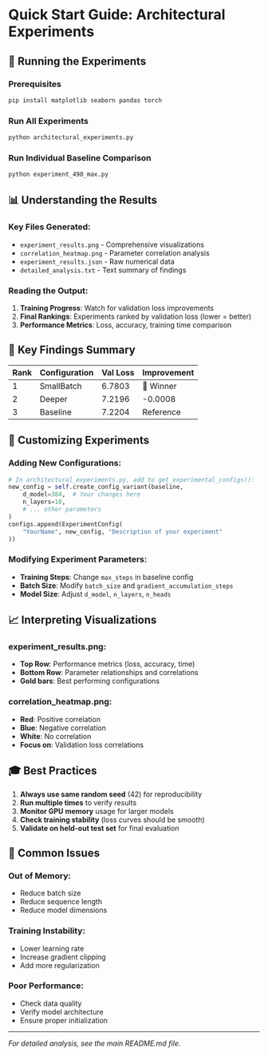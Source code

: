 # Quick Start Guide: Architectural Experiments

## 🚀 Running the Experiments

### Prerequisites
```bash
pip install matplotlib seaborn pandas torch
```

### Run All Experiments
```bash
python architectural_experiments.py
```

### Run Individual Baseline Comparison
```bash
python experiment_490_max.py
```

## 📊 Understanding the Results

### Key Files Generated:
- `experiment_results.png` - Comprehensive visualizations
- `correlation_heatmap.png` - Parameter correlation analysis
- `experiment_results.json` - Raw numerical data
- `detailed_analysis.txt` - Text summary of findings

### Reading the Output:
1. **Training Progress**: Watch for validation loss improvements
2. **Final Rankings**: Experiments ranked by validation loss (lower = better)
3. **Performance Metrics**: Loss, accuracy, training time comparison

## 🎯 Key Findings Summary

| Rank | Configuration | Val Loss | Improvement |
|------|---------------|----------|-------------|
| 1 | SmallBatch | 6.7803 | 🥇 Winner |
| 2 | Deeper | 7.2196 | -0.0008 |
| 3 | Baseline | 7.2204 | Reference |

## 🔧 Customizing Experiments

### Adding New Configurations:
```python
# In architectural_experiments.py, add to get_experimental_configs():
new_config = self.create_config_variant(baseline,
    d_model=384,  # Your changes here
    n_layers=10,
    # ... other parameters
)
configs.append(ExperimentConfig(
    "YourName", new_config, "Description of your experiment"
))
```

### Modifying Experiment Parameters:
- **Training Steps**: Change `max_steps` in baseline config
- **Batch Size**: Modify `batch_size` and `gradient_accumulation_steps`
- **Model Size**: Adjust `d_model`, `n_layers`, `n_heads`

## 📈 Interpreting Visualizations

### experiment_results.png:
- **Top Row**: Performance metrics (loss, accuracy, time)
- **Bottom Row**: Parameter relationships and correlations
- **Gold bars**: Best performing configurations

### correlation_heatmap.png:
- **Red**: Positive correlation
- **Blue**: Negative correlation
- **White**: No correlation
- **Focus on**: Validation loss correlations

## 🎓 Best Practices

1. **Always use same random seed** (42) for reproducibility
2. **Run multiple times** to verify results
3. **Monitor GPU memory** usage for larger models
4. **Check training stability** (loss curves should be smooth)
5. **Validate on held-out test set** for final evaluation

## 🚨 Common Issues

### Out of Memory:
- Reduce batch size
- Reduce sequence length
- Reduce model dimensions

### Training Instability:
- Lower learning rate
- Increase gradient clipping
- Add more regularization

### Poor Performance:
- Check data quality
- Verify model architecture
- Ensure proper initialization

---

*For detailed analysis, see the main README.md file.*
